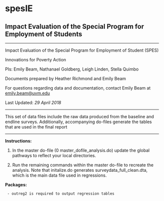 # spesIE
## Impact Evaluation of the Special Program for Employment of Students

**********************************************
Impact Evaluation of the Special Program for Employment of Student (SPES)

Innovations for Poverty Action 

PIs: Emily Beam, Nathanael Goldberg, Leigh Linden, Stella Quimbo 

Documents prepared by Heather Richmond and Emily Beam 

For questions regarding data and documentation, contact Emily Beam at emily.beam@uvm.edu

Last Updated: *29 April 2018*


**********************************************

This set of data files include the raw data produced from the baseline and endline surveys. Additionally, accompanying do-files generate the tables that are used in the final report

**********************************************

**Instructions:**

1. In the master do-file (0 master_dofile_analysis.do) update the global pathways to reflect your local directories. 

1. Run the remaining commands within the master do-file to recreate the analysis. Note that  initalize.do generates surveydata_full_clean.dta, which is the main data file used in regressions. 


**Packages:**

	 - outreg2 is required to output regression tables
